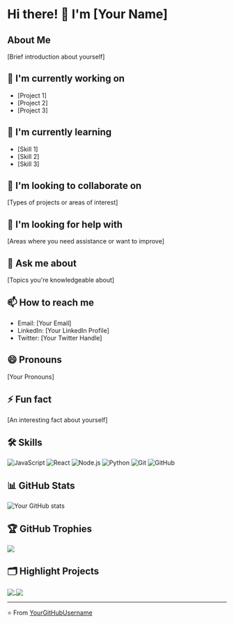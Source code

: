 # Hi there! 👋 I'm [Your Name]

## About Me
[Brief introduction about yourself]

## 🔭 I'm currently working on
- [Project 1]
- [Project 2]
- [Project 3]

## 🌱 I'm currently learning
- [Skill 1]
- [Skill 2]
- [Skill 3]

## 👯 I'm looking to collaborate on
[Types of projects or areas of interest]

## 🤔 I'm looking for help with
[Areas where you need assistance or want to improve]

## 💬 Ask me about
[Topics you're knowledgeable about]

## 📫 How to reach me
- Email: [Your Email]
- LinkedIn: [Your LinkedIn Profile]
- Twitter: [Your Twitter Handle]

## 😄 Pronouns
[Your Pronouns]

## ⚡ Fun fact
[An interesting fact about yourself]

## 🛠 Skills
![JavaScript](https://img.shields.io/badge/-JavaScript-black?style=flat-square&logo=javascript)
![React](https://img.shields.io/badge/-React-black?style=flat-square&logo=react)
![Node.js](https://img.shields.io/badge/-Node.js-black?style=flat-square&logo=Node.js)
![Python](https://img.shields.io/badge/-Python-black?style=flat-square&logo=Python)
![Git](https://img.shields.io/badge/-Git-black?style=flat-square&logo=git)
![GitHub](https://img.shields.io/badge/-GitHub-181717?style=flat-square&logo=github)

## 📊 GitHub Stats
![Your GitHub stats](https://github-readme-stats.vercel.app/api?username=YourGitHubUsername&show_icons=true&theme=radical)

## 🏆 GitHub Trophies
![](https://github-profile-trophy.vercel.app/?username=YourGitHubUsername&theme=radical&no-frame=false&no-bg=true&margin-w=4)

## 🗂️ Highlight Projects
<a href="https://github.com/YourGitHubUsername/Project1">
  <img align="center" src="https://github-readme-stats.vercel.app/api/pin/?username=YourGitHubUsername&repo=Project1&theme=radical" />
</a>
<a href="https://github.com/YourGitHubUsername/Project2">
  <img align="center" src="https://github-readme-stats.vercel.app/api/pin/?username=YourGitHubUsername&repo=Project2&theme=radical" />
</a>

---
⭐️ From [YourGitHubUsername](https://github.com/YourGitHubUsername)

